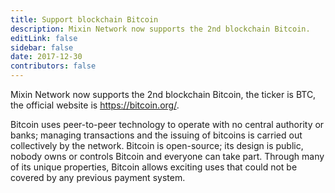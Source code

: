 ```yaml
---
title: Support blockchain Bitcoin
description: Mixin Network now supports the 2nd blockchain Bitcoin.
editLink: false
sidebar: false
date: 2017-12-30
contributors: false
---
```


Mixin Network now supports the 2nd blockchain Bitcoin, the ticker is BTC, the official website is https://bitcoin.org/.

Bitcoin uses peer-to-peer technology to operate with no central authority or banks; managing transactions and the issuing of bitcoins is carried out collectively by the network. Bitcoin is open-source; its design is public, nobody owns or controls Bitcoin and everyone can take part. Through many of its unique properties, Bitcoin allows exciting uses that could not be covered by any previous payment system.